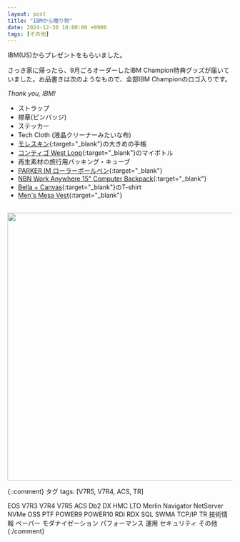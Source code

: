 ```yaml
---
layout: post
title: "IBMから贈り物"
date: 2024-12-30 18:00:00 +0900
tags: [その他]
---
```

IBM(US)からプレゼントをもらいました。

さっき家に帰ったら、9月ごろオーダーしたIBM Champion特典グッズが届いていました。お品書きは次のようなもので、全部IBM Championのロゴ入りです。

*Thank you, IBM!*
<br>

- ストラップ
- 襟章(ピンバッジ)
- ステッカー
- Tech Cloth (液晶クリーナーみたいな布)
- [モレスキン](https://www.moleskine.co.jp/ja-jp/){:target="_blank"}の大きめの手帳
- [コンティゴ West Loop](https://www.gocontigo.com/search?isSupportSearch=false&q=west+loop&search-button=&lang=null){:target="_blank"}のマイボトル
- 再生素材の旅行用パッキング・キューブ
- [PARKER IM ローラーボールペン](https://www.parkerpen.com/collections/essential/parker-im/parker-im-rollerball-pen/SAP_2213778.html){:target="_blank"}
- [NBN Work Anywhere 15" Computer Backpack](https://staplespromo.com/product/671243-nbn-work-anywhere-15-computer-back?srsltid=AfmBOoqKpPEyUUV5i5olfbycpWOWTMDkynTvF9iNFJSEq9aY1NvgRI6Y){:target="_blank"}
- [Bella + Canvas](https://www.bellacanvas.com/){:target="_blank"}のT-shirt
- [Men's Mesa Vest](https://vantage77.com/p/vantage-mens-mesa-quilted-vest-diamond-fleece?color=TNV){:target="_blank"}


<br>

<img src="/GuriPages/image/2024-12-30-IBMChampionGifts.jpg" width="600" />


<br>


{::comment}
タグ
tags: [V7R5, V7R4, ACS, TR]

EOS
V7R3
V7R4
V7R5
ACS
Db2
DX
HMC
LTO
Merlin
Navigator
NetServer
NVMe
OSS
PTF
POWER9
POWER10
RDi
RDX
SQL
SWMA
TCP/IP
TR
技術情報
ペーパー
モダナイゼーション
パフォーマンス
運用
セキュリティ
その他
{:/comment}
